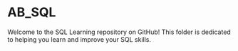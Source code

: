 # AB_SQL
Welcome to the SQL Learning repository on GitHub! This folder is dedicated to helping you learn and improve your SQL skills.
